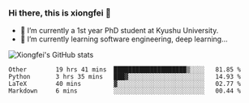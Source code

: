 ### Hi there, this is xiongfei 👋


- 🔭 I’m currently a 1st year PhD student at Kyushu University.
- 🌱 I’m currently learning software engineering, deep learning...

<!--
**Toma62299781/Toma62299781** is a ✨ _special_ ✨ repository because its `README.md` (this file) appears on your GitHub profile.
Here are some ideas to get you started:
-->

![Xiongfei's GitHub stats](https://github-readme-stats.vercel.app/api?username=Toma62299781)

<!--START_SECTION:waka-->
```text
Other        19 hrs 41 mins  ████████████████████▒░░░░   81.85 % 
Python       3 hrs 35 mins   ███▓░░░░░░░░░░░░░░░░░░░░░   14.93 % 
LaTeX        40 mins         ▓░░░░░░░░░░░░░░░░░░░░░░░░   02.77 % 
Markdown     6 mins          ░░░░░░░░░░░░░░░░░░░░░░░░░   00.44 % 
```
<!--END_SECTION:waka-->

